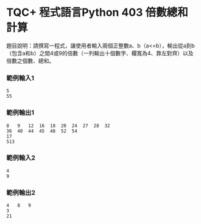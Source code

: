 # TQC+ 程式語言Python 403 倍數總和計算
題目說明：請撰寫一程式，讓使用者輸入兩個正整數a、b（a<=b），輸出從a到b（包含a和b）之間4或9的倍數（一列輸出十個數字、欄寬為4、靠左對齊）以及倍數之個數、總和。
### 範例輸入1
```shell
5
55
```
### 範例輸出1
```
8   9   12  16  18  20  24  27  28  32  
36  40  44  45  48  52  54  
17
513
```
### 範例輸入2
```shell
4
9
```
### 範例輸出2
```shell
4   8   9   
3
21
```

